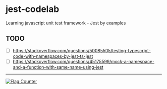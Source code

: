 # jest-codelab

Learning javascript unit test framework - Jest by examples

## TODO

- [ ] https://stackoverflow.com/questions/50085505/testing-typescript-code-with-namespaces-by-jest-ts-jest
- [ ] https://stackoverflow.com/questions/45175599/mock-a-namespace-and-a-function-with-same-name-using-jest

---

<a href="https://info.flagcounter.com/ab0j"><img src="https://s11.flagcounter.com/count2/ab0j/bg_FFFFFF/txt_000000/border_CCCCCC/columns_5/maxflags_30/viewers_0/labels_1/pageviews_1/flags_0/percent_0/" alt="Flag Counter" border="0"></a>
